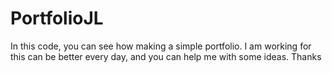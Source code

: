 # PortfolioJL
In this code, you can see how making a simple portfolio. I am working for this can be better every day, and you can help me with some ideas. Thanks 
